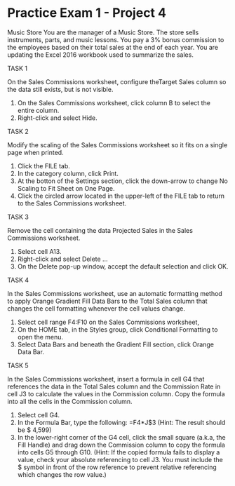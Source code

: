 # Practice Exam 1 - Project 4

Music Store
You are the manager of a Music Store. The store sells instruments, parts, and music lessons. You pay a 3% bonus commission to the employees based on their total sales at the end of each year. You are updating the Excel 2016 workbook used to summarize the sales.

TASK 1
 
On the Sales Commissions worksheet, configure theTarget Sales column so the data still exists, but is not visible.

1.  On the Sales Commissions worksheet, click column B to select the entire column.
2.  Right-click and select Hide.

 

TASK 2

Modify the scaling of the Sales Commissions worksheet so it fits on a single page when printed.

1.  Click the FILE tab.
2.  In the category column, click Print.
3.  At the botton of the Settings section, click the down-arrow to change No Scaling to Fit Sheet on One Page.
4.  Click the circled arrow located in the upper-left of the FILE tab to return to the Sales Commissions worksheet.
 

TASK 3

Remove the cell containing the data Projected Sales in the Sales Commissions worksheet.

1. Select cell A13.
2. Right-click and select Delete …
3. On the Delete pop-up window, accept the default selection and click OK.

 

TASK 4

In the Sales Commissions worksheet, use an automatic formatting method to apply Orange Gradient Fill Data Bars to the Total Sales column that changes the cell formatting whenever the cell values change.

1. Select cell range F4:F10 on the Sales Commissions worksheet,
2. On the HOME tab, in the Styles group, click Conditional Formatting to open the menu.
3. Select Data Bars and beneath the Gradient Fill section, click Orange Data Bar.

 
TASK 5

In the Sales Commissions worksheet, insert a formula in cell G4 that references the data in the Total Sales column and the Commission Rate in cell J3 to calculate the values in the Commission column. Copy the formula into all the cells in the Commission column.

1. Select cell G4.
2. In the Formula Bar, type the following: =F4*J$3 (Hint: The result should be $ 4,599)
3. In the lower-right corner of the G4 cell, click the small square (a.k.a, the Fill Handle) and drag down the Commission column to copy the formula into cells G5 through G10. 
(Hint: If the copied formula fails to display a value, check your absolute referencing to cell J3. You must include the $ symbol in front of the row reference to prevent relative referencing which changes the row value.)

 

 
